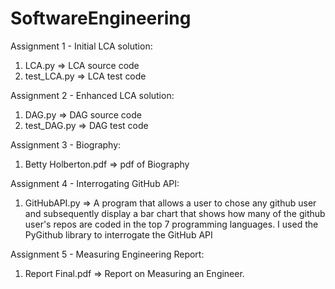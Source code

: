 # SoftwareEngineering


Assignment 1 - Initial LCA solution:
1. LCA.py => LCA source code
2. test_LCA.py => LCA test code


Assignment 2 - Enhanced LCA solution:
1. DAG.py => DAG source code
2. test_DAG.py => DAG test code


Assignment 3 - Biography:
1. Betty Holberton.pdf => pdf of Biography

Assignment 4 - Interrogating GitHub API:
1. GitHubAPI.py => A program that allows a user to chose any github user and subsequently display a bar chart that shows how many of the github user's repos are coded in the top 7 programming languages. I used the PyGithub library to interrogate the GitHub API

Assignment 5 - Measuring Engineering Report:
1. Report Final.pdf => Report on Measuring an Engineer.

